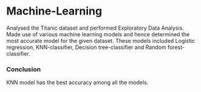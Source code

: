 # Machine-Learning
Analysed the Titanic dataset and performed Exploratory Data Analysis. Made use of various machine learning models and hence determined the most accurate model for the given dataset. These models included Logistic regression, KNN-classifier, Decision tree-classifier and Random forest-classifier.
### Conclusion 
KNN model has the best accuracy among all the models.
